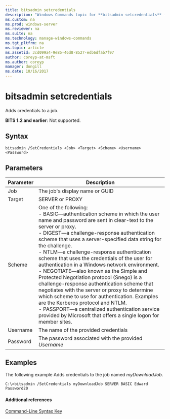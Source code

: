 ```yaml
---
title: bitsadmin setcredentials
description: "Windows Commands topic for **bitsadmin setcredentials** - adds credentials to a job."
ms.custom: na
ms.prod: windows-server
ms.reviewer: na
ms.suite: na
ms.technology: manage-windows-commands
ms.tgt_pltfrm: na
ms.topic: article
ms.assetid: 3cd099a4-9e85-46d8-8527-edb6dfab7f97
author: coreyp-at-msft
ms.author: coreyp
manager: dongill
ms.date: 10/16/2017
---
```


# bitsadmin setcredentials

Adds credentials to a job.

**BITS 1.2 and earlier**: Not supported.

## Syntax

```
bitsadmin /SetCredentials <Job> <Target> <Scheme> <Username> <Password>
```

## Parameters

| Parameter | Description                                          |
| --------- | ---------------------------------------------------- |
| Job       | The job's display name or GUID                       |
| Target    | SERVER or PROXY                                      |
| Scheme    | One of the following:</br>- BASIC—authentication scheme in which the user name and password are sent in clear-text to the server or proxy.</br>- DIGEST—a challenge-response authentication scheme that uses a server-specified data string for the challenge.</br>-   NTLM—a challenge-response authentication scheme that uses the credentials of the user for authentication in a Windows network environment.</br>-   NEGOTIATE—also known as the Simple and Protected Negotiation protocol (Snego) is a challenge-response authentication scheme that negotiates with the server or proxy to determine which scheme to use for authentication. Examples are the Kerberos protocol and NTLM.</br>- PASSPORT—a centralized authentication service provided by Microsoft that offers a single logon for member sites. |
| Username  | The name of the provided credentials                 |
| Password  | The password associated with the provided *Username* |

## <a name="BKMK_examples"></a>Examples

The following example Adds credentials to the job named *myDownloadJob*.

```
C:\>bitsadmin /SetCredentials myDownloadJob SERVER BASIC Edward Password20
```

#### Additional references

[Command-Line Syntax Key](command-line-syntax-key.md)
